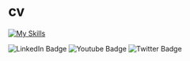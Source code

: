 # cv

[![My Skills](https://skillicons.dev/icons?i=js,ts,svelte,html,css,tailwind,bootstrap,nodejs,express,postgres,prisma,firebase,git,bash,postman,discord,figma,ai,ps)](https://skillicons.dev)

<div id="badges">
  <img src="https://img.shields.io/badge/LinkedIn-blue?style=for-the-badge&logo=linkedin&logoColor=white" alt="LinkedIn Badge"/>
  <img src="https://img.shields.io/badge/YouTube-red?style=for-the-badge&logo=youtube&logoColor=white" alt="Youtube Badge"/>
  <img src="https://img.shields.io/badge/Twitter-blue?style=for-the-badge&logo=twitter&logoColor=white" alt="Twitter Badge"/>
</div>
